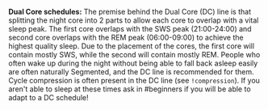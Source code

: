 **Dual Core schedules:**
The premise behind the Dual Core (DC) line is that splitting the night core into 2 parts to allow each core to overlap with a vital sleep peak. The first core overlaps with the SWS peak (21:00-24:00) and second core overlaps with the REM peak (06:00-09:00) to achieve the highest quality sleep. Due to the placement of the cores, the first core will contain mostly SWS, while the second will contain mostly REM.
People who often wake up during the night without being able to fall back asleep easily are often naturally Segmented, and the DC line is recommended for them.
Cycle compression is often present in the DC line (see `!compression`).
If you aren't able to sleep at these times ask in #beginners if you will be able to adapt to a DC schedule!